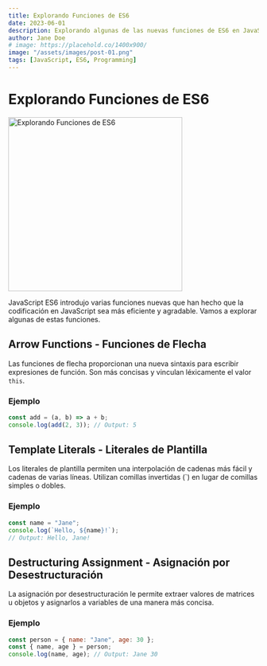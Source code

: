 ```yaml
---
title: Explorando Funciones de ES6
date: 2023-06-01
description: Explorando algunas de las nuevas funciones de ES6 en JavaScript.
author: Jane Doe
# image: https://placehold.co/1400x900/
image: "/assets/images/post-01.png"
tags: [JavaScript, ES6, Programming]
---
```


# Explorando Funciones de ES6

<!-- Mostrar imagen -->
<img src="/assets/images/post-01.png" width="350" alt="Explorando Funciones de ES6" />

JavaScript ES6 introdujo varias funciones nuevas que han hecho que la codificación en JavaScript sea más eficiente y agradable. Vamos a explorar algunas de estas funciones.

## Arrow Functions - Funciones de Flecha

Las funciones de flecha proporcionan una nueva sintaxis para escribir expresiones de función. Son más concisas y vinculan léxicamente el valor `this`.

### Ejemplo

```javascript
const add = (a, b) => a + b;
console.log(add(2, 3)); // Output: 5
```

## Template Literals - Literales de Plantilla

Los literales de plantilla permiten una interpolación de cadenas más fácil y cadenas de varias líneas. Utilizan comillas invertidas (\`) en lugar de comillas simples o dobles.

### Ejemplo

```javascript
const name = "Jane";
console.log(`Hello, ${name}!`);
// Output: Hello, Jane!
```

## Destructuring Assignment - Asignación por Desestructuración

La asignación por desestructuración le permite extraer valores de matrices u objetos y asignarlos a variables de una manera más concisa.

### Ejemplo

```javascript
const person = { name: "Jane", age: 30 };
const { name, age } = person;
console.log(name, age); // Output: Jane 30
```
